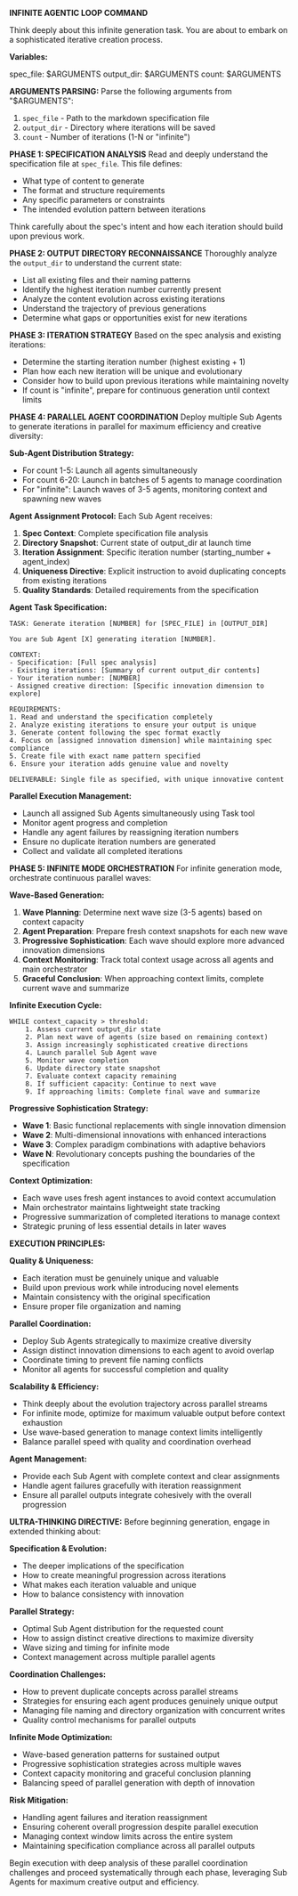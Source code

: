 **INFINITE AGENTIC LOOP COMMAND**

Think deeply about this infinite generation task. You are about to embark on a sophisticated iterative creation process.

**Variables:**

spec_file: $ARGUMENTS
output_dir: $ARGUMENTS
count: $ARGUMENTS

**ARGUMENTS PARSING:**
Parse the following arguments from "$ARGUMENTS":
1. `spec_file` - Path to the markdown specification file
2. `output_dir` - Directory where iterations will be saved  
3. `count` - Number of iterations (1-N or "infinite")

**PHASE 1: SPECIFICATION ANALYSIS**
Read and deeply understand the specification file at `spec_file`. This file defines:
- What type of content to generate
- The format and structure requirements
- Any specific parameters or constraints
- The intended evolution pattern between iterations

Think carefully about the spec's intent and how each iteration should build upon previous work.

**PHASE 2: OUTPUT DIRECTORY RECONNAISSANCE** 
Thoroughly analyze the `output_dir` to understand the current state:
- List all existing files and their naming patterns
- Identify the highest iteration number currently present
- Analyze the content evolution across existing iterations
- Understand the trajectory of previous generations
- Determine what gaps or opportunities exist for new iterations

**PHASE 3: ITERATION STRATEGY**
Based on the spec analysis and existing iterations:
- Determine the starting iteration number (highest existing + 1)
- Plan how each new iteration will be unique and evolutionary
- Consider how to build upon previous iterations while maintaining novelty
- If count is "infinite", prepare for continuous generation until context limits

**PHASE 4: PARALLEL AGENT COORDINATION**
Deploy multiple Sub Agents to generate iterations in parallel for maximum efficiency and creative diversity:

**Sub-Agent Distribution Strategy:**
- For count 1-5: Launch all agents simultaneously 
- For count 6-20: Launch in batches of 5 agents to manage coordination
- For "infinite": Launch waves of 3-5 agents, monitoring context and spawning new waves

**Agent Assignment Protocol:**
Each Sub Agent receives:
1. **Spec Context**: Complete specification file analysis
2. **Directory Snapshot**: Current state of output_dir at launch time
3. **Iteration Assignment**: Specific iteration number (starting_number + agent_index)
4. **Uniqueness Directive**: Explicit instruction to avoid duplicating concepts from existing iterations
5. **Quality Standards**: Detailed requirements from the specification

**Agent Task Specification:**
```
TASK: Generate iteration [NUMBER] for [SPEC_FILE] in [OUTPUT_DIR]

You are Sub Agent [X] generating iteration [NUMBER]. 

CONTEXT:
- Specification: [Full spec analysis]
- Existing iterations: [Summary of current output_dir contents]
- Your iteration number: [NUMBER]
- Assigned creative direction: [Specific innovation dimension to explore]

REQUIREMENTS:
1. Read and understand the specification completely
2. Analyze existing iterations to ensure your output is unique
3. Generate content following the spec format exactly
4. Focus on [assigned innovation dimension] while maintaining spec compliance
5. Create file with exact name pattern specified
6. Ensure your iteration adds genuine value and novelty

DELIVERABLE: Single file as specified, with unique innovative content
```

**Parallel Execution Management:**
- Launch all assigned Sub Agents simultaneously using Task tool
- Monitor agent progress and completion
- Handle any agent failures by reassigning iteration numbers
- Ensure no duplicate iteration numbers are generated
- Collect and validate all completed iterations

**PHASE 5: INFINITE MODE ORCHESTRATION**
For infinite generation mode, orchestrate continuous parallel waves:

**Wave-Based Generation:**
1. **Wave Planning**: Determine next wave size (3-5 agents) based on context capacity
2. **Agent Preparation**: Prepare fresh context snapshots for each new wave
3. **Progressive Sophistication**: Each wave should explore more advanced innovation dimensions
4. **Context Monitoring**: Track total context usage across all agents and main orchestrator
5. **Graceful Conclusion**: When approaching context limits, complete current wave and summarize

**Infinite Execution Cycle:**
```
WHILE context_capacity > threshold:
    1. Assess current output_dir state
    2. Plan next wave of agents (size based on remaining context)
    3. Assign increasingly sophisticated creative directions
    4. Launch parallel Sub Agent wave
    5. Monitor wave completion
    6. Update directory state snapshot
    7. Evaluate context capacity remaining
    8. If sufficient capacity: Continue to next wave
    9. If approaching limits: Complete final wave and summarize
```

**Progressive Sophistication Strategy:**
- **Wave 1**: Basic functional replacements with single innovation dimension
- **Wave 2**: Multi-dimensional innovations with enhanced interactions  
- **Wave 3**: Complex paradigm combinations with adaptive behaviors
- **Wave N**: Revolutionary concepts pushing the boundaries of the specification

**Context Optimization:**
- Each wave uses fresh agent instances to avoid context accumulation
- Main orchestrator maintains lightweight state tracking
- Progressive summarization of completed iterations to manage context
- Strategic pruning of less essential details in later waves

**EXECUTION PRINCIPLES:**

**Quality & Uniqueness:**
- Each iteration must be genuinely unique and valuable
- Build upon previous work while introducing novel elements
- Maintain consistency with the original specification
- Ensure proper file organization and naming

**Parallel Coordination:**
- Deploy Sub Agents strategically to maximize creative diversity
- Assign distinct innovation dimensions to each agent to avoid overlap
- Coordinate timing to prevent file naming conflicts
- Monitor all agents for successful completion and quality

**Scalability & Efficiency:**
- Think deeply about the evolution trajectory across parallel streams
- For infinite mode, optimize for maximum valuable output before context exhaustion
- Use wave-based generation to manage context limits intelligently  
- Balance parallel speed with quality and coordination overhead

**Agent Management:**
- Provide each Sub Agent with complete context and clear assignments
- Handle agent failures gracefully with iteration reassignment
- Ensure all parallel outputs integrate cohesively with the overall progression

**ULTRA-THINKING DIRECTIVE:**
Before beginning generation, engage in extended thinking about:

**Specification & Evolution:**
- The deeper implications of the specification
- How to create meaningful progression across iterations  
- What makes each iteration valuable and unique
- How to balance consistency with innovation

**Parallel Strategy:**
- Optimal Sub Agent distribution for the requested count
- How to assign distinct creative directions to maximize diversity
- Wave sizing and timing for infinite mode
- Context management across multiple parallel agents

**Coordination Challenges:**
- How to prevent duplicate concepts across parallel streams
- Strategies for ensuring each agent produces genuinely unique output
- Managing file naming and directory organization with concurrent writes
- Quality control mechanisms for parallel outputs

**Infinite Mode Optimization:**
- Wave-based generation patterns for sustained output
- Progressive sophistication strategies across multiple waves
- Context capacity monitoring and graceful conclusion planning
- Balancing speed of parallel generation with depth of innovation

**Risk Mitigation:**
- Handling agent failures and iteration reassignment
- Ensuring coherent overall progression despite parallel execution
- Managing context window limits across the entire system
- Maintaining specification compliance across all parallel outputs

Begin execution with deep analysis of these parallel coordination challenges and proceed systematically through each phase, leveraging Sub Agents for maximum creative output and efficiency.
